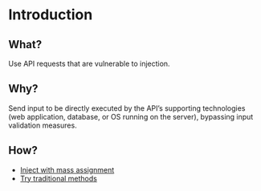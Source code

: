 # Introduction

## What?

Use API requests that are vulnerable to injection.

## Why?

Send input to be directly executed by the API’s supporting technologies (web application,
database, or OS running on the server), bypassing input validation measures.

## How?

* [Inject with mass assignment](mass-assignment.md)
* [Try traditional methods](traditional.md)

